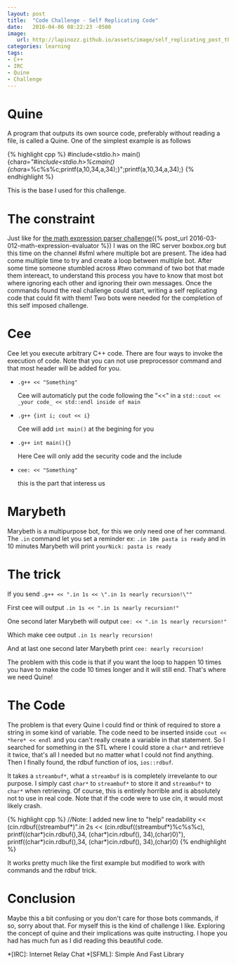 ```yaml
---
layout: post
title:  "Code Challenge - Self Replicating Code"
date:   2016-04-06 08:22:23 -0500
image:
   url: http://lapinozz.github.io/assets/image/self_replicating_post_thumbnail.jpeg
categories: learning
tags:
- C++
- IRC
- Quine
- Challenge
---
```


# Quine

A program that outputs its own source code, preferably without reading a file, is called a Quine. One of the simplest example is as follows 

{% highlight cpp %}
#include<stdio.h>
main(){char*a="#include<stdio.h>%cmain(){char*a=%c%s%c;printf(a,10,34,a,34);}";printf(a,10,34,a,34);}
{% endhighlight %}

This is the base I used for this challenge.

# The constraint

Just like for [the math expression parser challenge]({% post_url 2016-03-012-math-expression-evaluator %}) I was on the IRC server boxbox.org but this time on the channel #sfml where multiple bot are present. The idea had come multiple time to try and create a loop between multiple bot. After some time someone stumbled across #two command of two bot that made them intereact, to understand this process you have to know that most bot where ignoring each other and ignoring their own messages. Once the commands found the real challenge could start, writing a self replicating code that could fit with them! Two bots were needed for the completion of this self imposed challenge.


# Cee

Cee let you execute arbitrary C++ code. There are four ways to invoke the execution of code. Note that you can not use preprocessor command and that most header will be added for you.

* `.g++ << "Something"`
        
    Cee will automaticly put the code following the "<<" in a `std::cout << _your code_ << std::endl inside of main`
        
* `.g++ {int i; cout << i}`
    
    Cee will add `int main()` at the begining for you
    
* `.g++ int main(){}`
    
    Here Cee will only add the security code and the include
    
* `cee: << "Something"`
    
    this is the part that interess us
        
    
# Marybeth

Marybeth is a multipurpose bot, for this we only need one of her command. The `.in` command let you set a reminder ex: `.in 10m pasta is ready` and in 10 minutes Marybeth will print `yourNick: pasta is ready`

# The trick

If you send `.g++ << ".in 1s << \".in 1s nearly recursion!\""`

First cee will output `.in 1s << ".in 1s nearly recursion!"`

One second later Marybeth will output `cee: << ".in 1s nearly recursion!"`

Which make cee output `.in 1s nearly recursion!`

And at last one second later Marybeth print `cee: nearly recursion!`


The problem with this code is that if you want the loop to happen 10 times you have to make the code 10 times longer and it will still end. That's where we need Quine!

# The Code

The problem is that every Quine I could find or think of required to store a string in some kind of variable. The code need to be inserted inside `cout << *here* << endl` and you can't really create a variable in that statement. So I searched for something in the STL where I could store a `char*` and retrieve it twice, that's all I needed but no matter what I could not find anything. Then I finally found, the rdbuf function of ios, `ios::rdbuf`.

It takes a `streambuf*`, what a `streambuf` is is completely irrevelante to our purpose. I simply cast `char*` to `streambuf*` to store it and `streambuf*` to `char*` when retrieving. Of course, this is entirely horrible and is absolutely not to use in real code. Note that if the code were to use cin, it would most likely crash.

{% highlight cpp %}
//Note: I added new line to "help" readability
<< (cin.rdbuf((streambuf*)".in 2s << (cin.rdbuf((streambuf*)%c%s%c),
printf((char*)cin.rdbuf(),34, (char*)cin.rdbuf(), 34),(char)0)"),
printf((char*)cin.rdbuf(),34, (char*)cin.rdbuf(), 34),(char)0)
{% endhighlight %}

It works pretty much like the first example but modified to work with commands and the rdbuf trick.

# Conclusion

Maybe this a bit confusing or you don't care for those bots commands, if so, sorry about that. For myself this is the kind of challenge I like. Exploring the concept of quine and their implications was quite instructing. I hope you had has much fun as I did reading this beautiful code.


*[IRC]: Internet Relay Chat
*[SFML]: Simple And Fast Library

[the math expression parser challenge]: http://www.lapinozz.github.io

